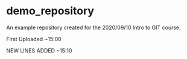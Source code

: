 # demo_repository

An example repository created for the 2020/09/10 Intro to GIT course.

First Uploaded ~15:00

NEW LINES  ADDED ~15:10
